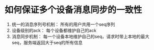 # 如何保证多个设备消息同步的一致性

1. 统一的消息序列号机制： 所有的用户共用一个seq序列
2. 设备级别的ack： 每个设备都维护自己的ack
3. 消息同步机制： 每一个设备本地维护自己的seq，请求时带上本地的最大seq，服务端返回大于seq的所有信息
